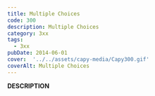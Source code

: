 ```yaml
---
title: Multiple Choices
code: 300
description: Multiple Choices
category: 3xx
tags:
  - 3xx
pubDate: 2014-06-01
cover:  '../../assets/capy-media/Capy300.gif'
coverAlt: Multiple Choices
---
```


__DESCRIPTION__